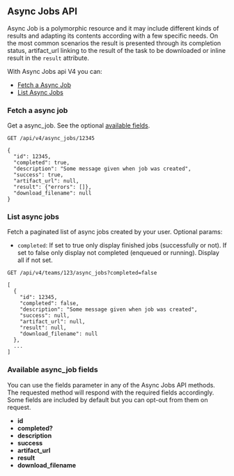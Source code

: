 ## Async Jobs API
Async Job is a polymorphic resource and it may include different kinds of results
and adapting its contents according with a few specific needs.
On the most common scenarios the result is presented through its completion status,
artifact_url linking to the result of the task to be downloaded or inline result in
the `result` attribute.

With Async Jobs api V4 you can:

- [Fetch a Async Job](#fetch-a-async-job)
- [List Async Jobs](#list-async-jobs)

### Fetch a async job
Get a async_job. See the optional [available fields](#available-async_job-fields).

```
GET /api/v4/async_jobs/12345
```

```
{
  "id": 12345,
  "completed": true,
  "description": "Some message given when job was created",
  "success": true,
  "artifact_url": null,
  "result": {"errors": []},
  "download_filename": null
}
```

### List async jobs

Fetch a paginated list of async jobs created by your user.
Optional params:
- `completed`: If set to true only display finished jobs (successfully or not).
If set to false only display not completed (enqueued or running). Display all if not set.

```
GET /api/v4/teams/123/async_jobs?completed=false
```

```
[
  {
    "id": 12345,
    "completed": false,
    "description": "Some message given when job was created",
    "success": null,
    "artifact_url": null,
    "result": null,
    "download_filename": null
  },
  ...
]
```

### Available async_job fields
You can use the fields parameter in any of the Async Jobs API methods. The requested
method will respond with the required fields accordingly. Some fields are
included by default but you can opt-out from them on request.

* **id**
* **completed?**
* **description**
* **success**
* **artifact_url**
* **result**
* **download_filename**
